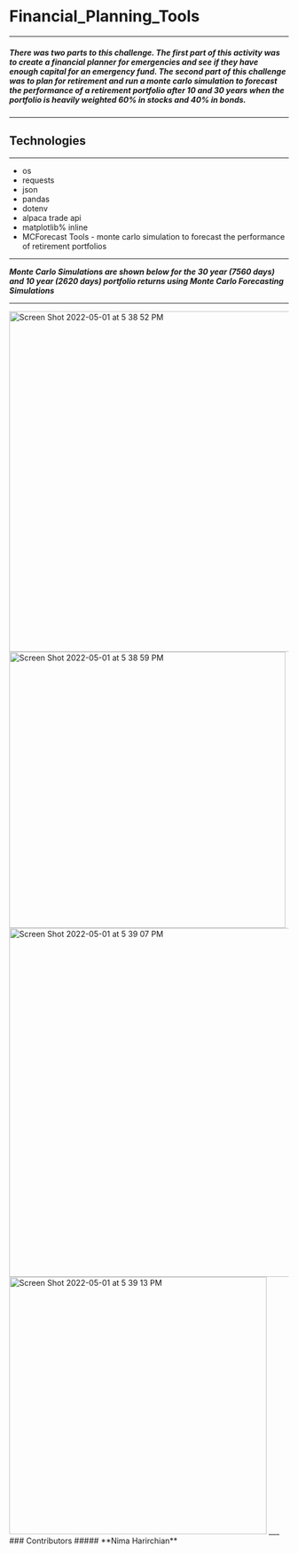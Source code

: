 # Financial_Planning_Tools
---
##### There was two parts to this challenge. The *first part* of this activity was to create a financial planner for emergencies and see if they have enough capital for an emergency fund. The *second part* of this challenge was to plan for retirement and run a monte carlo simulation to forecast the performance of a retirement portfolio after 10 and 30 years when the portfolio is heavily weighted 60% in stocks and 40% in bonds. 
---
## Technologies
---
* os
* requests
* json
* pandas
* dotenv
* alpaca trade api
* matplotlib% inline
* MCForecast Tools - monte carlo simulation to forecast the performance of retirement portfolios


---
***Monte Carlo Simulations are shown below for the 30 year (7560 days) and 10 year (2620 days) portfolio returns using Monte Carlo Forecasting Simulations***
___
<img width="614" alt="Screen Shot 2022-05-01 at 5 38 52 PM" src="https://user-images.githubusercontent.com/95598560/166171685-2d821dfc-ec22-47c1-a302-085f6cf73e09.png">
<img width="498" alt="Screen Shot 2022-05-01 at 5 38 59 PM" src="https://user-images.githubusercontent.com/95598560/166171695-dfa0246c-87d1-45ec-b6c8-92933a542910.png">
<img width="629" alt="Screen Shot 2022-05-01 at 5 39 07 PM" src="https://user-images.githubusercontent.com/95598560/166171697-71797865-743a-4613-9bd9-71b31ce1399f.png">
<img width="464" alt="Screen Shot 2022-05-01 at 5 39 13 PM" src="https://user-images.githubusercontent.com/95598560/166171699-1fc1368b-307e-4667-a8e6-c77dea1b27e3.png">
___
### Contributors
##### **Nima Harirchian**
